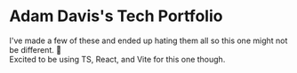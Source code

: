 # Adam Davis's Tech Portfolio

I've made a few of these and ended up hating them all so this one might not be different. 🗿 <br>
Excited to be using TS, React, and Vite for this one though.
